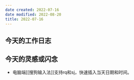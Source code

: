 ```yaml
---
date created: 2022-07-16
date modified: 2022-08-20
title: 2022-07-16
---
```


## 今天的工作日志

## 今天的灵感或闪念

- 电脑端[[搜狗输入法]]支持rq和sj，快速插入当天日期和时间。
